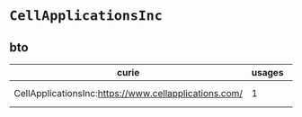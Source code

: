 # `CellApplicationsInc`
## bto
| curie                                                 |   usages | nodes                                                                                                           |
|-------------------------------------------------------|----------|-----------------------------------------------------------------------------------------------------------------|
| CellApplicationsInc:https://www.cellapplications.com/ |        1 | [http://purl.obolibrary.org/obo/BTO:0003599](https://bioregistry.io/http://purl.obolibrary.org/obo/BTO:0003599) |

